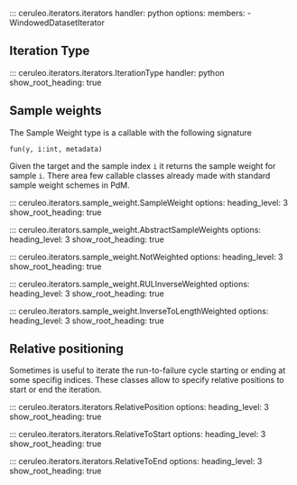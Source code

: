 


::: ceruleo.iterators.iterators
    handler: python
    options:
      members:
        - WindowedDatasetIterator

## Iteration Type

::: ceruleo.iterators.iterators.IterationType
    handler: python
    show_root_heading: true



## Sample weights

The Sample Weight type is a callable with the following signature

    fun(y, i:int, metadata)

Given the target and the sample index `i` it returns the sample weight for sample `i`.
There area few callable classes already made with standard sample weight schemes in PdM.


::: ceruleo.iterators.sample_weight.SampleWeight
    options:
      heading_level: 3
      show_root_heading: true
      
::: ceruleo.iterators.sample_weight.AbstractSampleWeights
    options:
      heading_level: 3
      show_root_heading: true


::: ceruleo.iterators.sample_weight.NotWeighted
    options:
      heading_level: 3
      show_root_heading: true


::: ceruleo.iterators.sample_weight.RULInverseWeighted
    options:
      heading_level: 3
      show_root_heading: true


::: ceruleo.iterators.sample_weight.InverseToLengthWeighted
    options:
      heading_level: 3
      show_root_heading: true









## Relative positioning

Sometimes is useful to iterate the run-to-failure cycle starting or ending at some specifig indices.
These classes allow to specify relative positions to start or end the iteration.


::: ceruleo.iterators.iterators.RelativePosition
    options:
      heading_level: 3
      show_root_heading: true

::: ceruleo.iterators.iterators.RelativeToStart
    options:
      heading_level: 3
      show_root_heading: true

::: ceruleo.iterators.iterators.RelativeToEnd
    options:
      heading_level: 3
      show_root_heading: true

